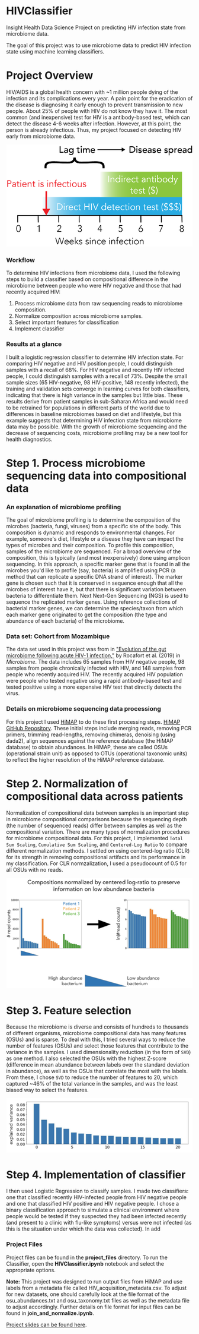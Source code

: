 # HIVClassifier
Insight Health Data Science Project on predicting HIV infection state from microbiome data.

The goal of this project was to use microbiome data to predict HIV infection state using machine learning classifiers. 

# Project Overview

HIV/AIDS is a global health concern with ~1 million people dying of the infection and its complications every year. A pain point for the eradication of the disease is diagnosing it early enough to prevent transmission to new people. About 25% of people with HIV do not know they have it. The most common (and inexpensive) test for HIV is a antibody-based test, which can detect the disease 4-6 weeks after infection. However, at this point, the person is already infectious. Thus, my project focused on detecting HIV early from microbiome data.

<p align="center">
  <img src="https://github.com/jacknicoludis/HIVClassifier/blob/master/project_overview_files/HIV-acquisition_timeline.png?raw=true" />
</p>

### Workflow
To determine HIV infections from microbiome data, I used the following steps to build a classifier based on compositional difference in the microbiome between people who were HIV negative and those that had recently acquired HIV:

1. Process microbiome data from raw sequencing reads to microbiome composition.
2. Normalize composition across microbiome samples.
3. Select important features for classification
4. Implement classifier

### Results at a glance
I built a logistic regression classifier to determine HIV infection state. For comparing HIV negative and HIV position people, I could distinguish samples with a recall of 68%. For HIV negative and recently HIV infected people, I could distinguish samples with a recall of 73%. Despite the small sample sizes (65 HIV-negative, 98 HIV-positive, 148 recently infected), the training and validation sets converge in learning curves for both classifiers, indicating that there is high variance in the samples but little bias. These results derive from patient samples in sub-Saharan Africa and would need to be retrained for populations in different parts of the world due to differences in baseline microbiomes based on diet and lifestyle, but this example suggests that determining HIV infection state from microbiome data may be possible. With the growth of microbiome sequencing and the decrease of sequencing costs, microbiome profiling may be a new tool for health diagnostics.

# Step 1. Process microbiome sequencing data into compositional data

### An explanation of microbiome profiling
The goal of microbiome profiling is to determine the composition of the microbes (bacteria, fungi, viruses) from a specific site of the body. This composition is dynamic and responds to environmental changes. For example, someone's diet, lifestyle or a disease they have can impact the types of microbes and their composition. To profile this composition, samples of the microbiome are sequenced. For a broad overview of the composition, this is typically (and most inexpensively) done using amplicon sequencing. In this approach, a specific marker gene that is found in all the microbes you'd like to profile (say, bacteria) is amplified using PCR (a method that can replicate a specific DNA strand of interest). The marker gene is chosen such that it is conserved in sequence enough that all the microbes of interest have it, but that there is significant variation between bacteria to differentiate them. Next Next-Gen Sequencing (NGS) is used to sequence the replicated marker genes. Using reference collections of bacterial marker genes, we can determine the species/taxon from which each marker gene originated to get the composition (the type and abundance of each bacteria) of the microbiome. 

### Data set: Cohort from Mozambique
The data set used in this project was from in ["Evolution of the gut microbiome following acute HIV-1 infection,"](https://www.ncbi.nlm.nih.gov/pmc/articles/PMC6511141/pdf/40168_2019_Article_687.pdf) by Rocafort et al. (2019) in *Microbiome*. The data includes 65 samples from HIV negative people, 98 samples from people chronically infected with HIV, and 148 samples from people who recently acquired HIV. The recently acquired HIV population were people who tested negative using a rapid antibody-based test and tested positive using a more expensive HIV test that directly detects the virus. 

### Details on microbiome sequencing data processiong
For this project I used [HiMAP](https://www.biorxiv.org/content/10.1101/565572v1) to do these first processing steps. [HiMAP GitHub Repository](https://github.com/taolonglab/himap). These initial steps include merging reads, removing PCR primers, trimming read-lengths, removing chimeras, denoising (using dada2), align sequences against the reference database (the HiMAP database) to obtain abundances. In HiMAP, these are called OSUs (operational strain unit) as opposed to OTUs (operational taxonomic units) to reflect the higher resolution of the HiMAP reference database.

# Step 2. Normalization of compositional data across patients
Normalization of compositional data between samples is an important step in microbiome compositional comparisons because the sequencing depth (the number of sequenced reads) differ between samples as well as the compositional variation. There are many types of normalization procedures for microbiome compositional data. For this project, I implemented `Total Sum Scaling`, `Cumulative Sum Scaling`, and `Centered-Log Ratio` to compare different normalization methods. I settled on using centered-log ratio (CLR) for its strength in removing compositional artifacts and its performance in my classification. For CLR normzalization, I used a pseudocount of 0.5 for all OSUs with no reads.

<p align="center">
  <img src="https://github.com/jacknicoludis/HIVClassifier/blob/master/project_overview_files/normalization.png?raw=true" />
</p>

# Step 3. Feature selection
Because the microbiome is diverse and consists of hundreds to thousands of different organisms, microbiome compositional data has many features (OSUs) and is sparse. To deal with this, I tried several ways to reduce the number of features (OSUs) and select those features that contribute to the variance in the samples. I used dimensionality reduction (in the form of `SVD`) as one method. I also selected the OSUs with the highest Z-score (difference in mean abundance between labels over the standard deviation in abundance), as well as the OSUs that correlate the most with the labels. From these, I chose `SVD` to reduce the number of features to 20, which captured ~46% of the total variance in the samples, and was the least biased way to select the features.

<p align="center">
  <img src="https://github.com/jacknicoludis/HIVClassifier/blob/master/project_overview_files/SVD.png?raw=true" />
</p>

# Step 4. Implementation of classifier
I then used Logistic Regression to classify samples. I made two classifiers: one that classified recently HIV-infected people from HIV negative people and one that classified HIV positive and HIV negative people. I chose a binary classification approach to simulate a clinical environment where people would be tested if they suspected they had been infected recently (and present to a clinic with flu-like symptoms) versus were not infected (as this is the situation under which the data was collected). In add



### Project Files

Project files can be found in the **project_files** directory. To run the Classifier, open the **HIVClassifier.ipynb** notebook and select the appropriate options. 

**Note:** This project was designed to run output files from HiMAP and use labels from a metadata file called HIV_acquisition_metadata.csv. To adjust for new datasets, one should carefully look at the file format of the osu_abundances.txt and osu_taxonomy.txt files as well as the metadata file to adjust accordingly. Further details on file format for input files can be found in **join_and_normalize.ipynb**.

[Project slides can be found here](https://docs.google.com/presentation/d/1UP908EJqk5WD5XU99uxpahnpLAGg9AXD-Qj_7fn7iZY/edit?usp=sharing).
